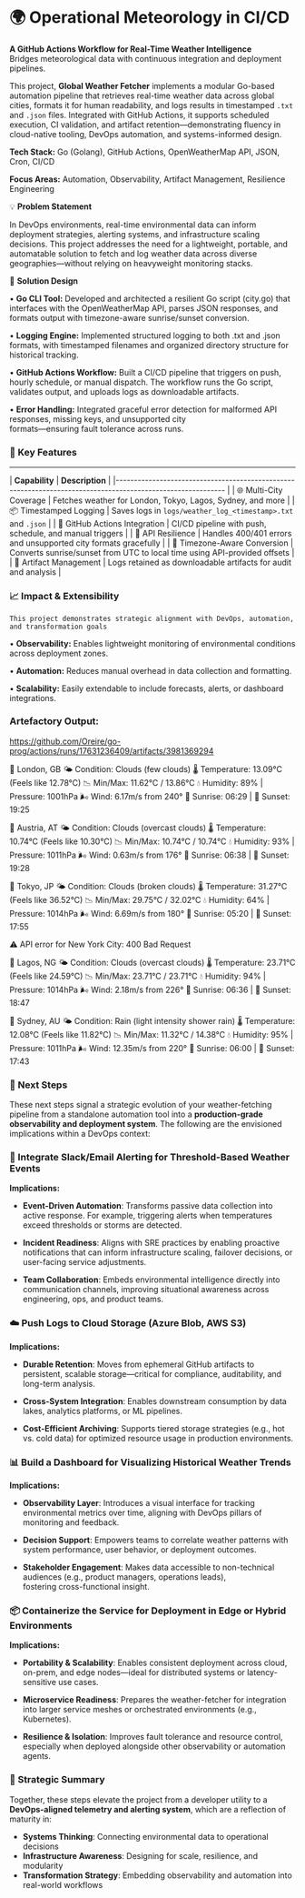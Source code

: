 # 🌍 Operational Meteorology in CI/CD  
**A GitHub Actions Workflow for Real-Time Weather Intelligence**  
 Bridges meteorological data with continuous integration and deployment pipelines.

This project, **Global Weather Fetcher** implements a modular Go-based automation pipeline that retrieves real-time weather data across global cities, formats it for human readability, and logs results in timestamped `.txt` and `.json` files. Integrated with GitHub Actions, it supports scheduled execution, CI validation, and artifact retention—demonstrating fluency in cloud-native tooling, DevOps automation, and systems-informed design.


**Tech Stack:** Go (Golang), GitHub Actions, OpenWeatherMap API, JSON, Cron, CI/CD

**Focus Areas:** Automation, Observability, Artifact Management, Resilience Engineering

💡 **Problem Statement**

In DevOps environments, real-time environmental data can inform deployment strategies, alerting systems, and infrastructure scaling decisions. This project addresses the need for a lightweight, portable, and automatable solution to fetch and log weather data across diverse geographies—without relying on heavyweight monitoring stacks.

🧠 **Solution Design**

•	**Go CLI Tool:** Developed and architected a resilient Go script (city.go) that interfaces with the OpenWeatherMap API, 
    parses JSON responses, and formats output with timezone-aware sunrise/sunset conversion.

•	**Logging Engine:** Implemented structured logging to both .txt and .json formats, with timestamped filenames and organized 
    directory structure for historical tracking.

•	**GitHub Actions Workflow:** Built a CI/CD pipeline that triggers on push, hourly schedule, or manual dispatch. The workflow 
    runs the Go script, validates output, and uploads logs as downloadable artifacts.

•	**Error Handling:** Integrated graceful error detection for malformed API responses, missing keys, and unsupported city      
      formats—ensuring fault tolerance across runs.



### 🧠 Key Features
 ______________________________________________________________________________________________________________
| **Capability**                 | **Description**                                                            |
|------------------------------------------------------------------------------------------------------------ |
| 🌐 Multi-City Coverage         | Fetches weather for London, Tokyo, Lagos, Sydney, and more                 |
| 📦 Timestamped Logging         | Saves logs in `logs/weather_log_<timestamp>.txt` and `.json`               |
| 🔁 GitHub Actions Integration  | CI/CD pipeline with push, schedule, and manual triggers                    |
| 🧪 API Resilience              | Handles 400/401 errors and unsupported city formats gracefully             |
| 🌅 Timezone-Aware Conversion   | Converts sunrise/sunset from UTC to local time using API-provided offsets  |
| 📁 Artifact Management         | Logs retained as downloadable artifacts for audit and analysis             |


### 📈 Impact & Extensibility
    
    This project demonstrates strategic alignment with DevOps, automation, and transformation goals

•	**Observability:** Enables lightweight monitoring of environmental conditions across deployment zones.

•	**Automation:** Reduces manual overhead in data collection and formatting.

•	**Scalability:** Easily extendable to include forecasts, alerts, or dashboard integrations.



### Artefactory Output:

https://github.com/Oreire/go-prog/actions/runs/17631236409/artifacts/3981369294

📍 London, GB
🌤️ Condition: Clouds (few clouds)
🌡️ Temperature: 13.09°C (Feels like 12.78°C)
📉 Min/Max: 11.62°C / 13.86°C
💧 Humidity: 89% | Pressure: 1001hPa
🌬️ Wind: 6.17m/s from 240°
🌅 Sunrise: 06:29 | 🌇 Sunset: 19:25

📍 Austria, AT
🌤️ Condition: Clouds (overcast clouds)
🌡️ Temperature: 10.74°C (Feels like 10.30°C)
📉 Min/Max: 10.74°C / 10.74°C
💧 Humidity: 93% | Pressure: 1011hPa
🌬️ Wind: 0.63m/s from 176°
🌅 Sunrise: 06:38 | 🌇 Sunset: 19:28

📍 Tokyo, JP
🌤️ Condition: Clouds (broken clouds)
🌡️ Temperature: 31.27°C (Feels like 36.52°C)
📉 Min/Max: 29.75°C / 32.02°C
💧 Humidity: 64% | Pressure: 1014hPa
🌬️ Wind: 6.69m/s from 180°
🌅 Sunrise: 05:20 | 🌇 Sunset: 17:55

⚠️ API error for New York City: 400 Bad Request

📍 Lagos, NG
🌤️ Condition: Clouds (overcast clouds)
🌡️ Temperature: 23.71°C (Feels like 24.59°C)
📉 Min/Max: 23.71°C / 23.71°C
💧 Humidity: 94% | Pressure: 1014hPa
🌬️ Wind: 2.18m/s from 226°
🌅 Sunrise: 06:36 | 🌇 Sunset: 18:47

📍 Sydney, AU
🌤️ Condition: Rain (light intensity shower rain)
🌡️ Temperature: 12.08°C (Feels like 11.82°C)
📉 Min/Max: 11.32°C / 14.38°C
💧 Humidity: 95% | Pressure: 1011hPa
🌬️ Wind: 12.35m/s from 220°
🌅 Sunrise: 06:00 | 🌇 Sunset: 17:43


### 🔮 Next Steps

These next steps signal a strategic evolution of your weather-fetching pipeline from a standalone automation tool into a **production-grade observability and deployment system**. The following are the envisioned implications within a DevOps context:


### 📣 Integrate Slack/Email Alerting for Threshold-Based Weather Events

**Implications:**

- **Event-Driven Automation**: Transforms passive data collection into active response. For example, triggering alerts when 
  temperatures exceed thresholds or storms are detected.

- **Incident Readiness**: Aligns with SRE practices by enabling proactive notifications that can inform infrastructure scaling, 
failover decisions, or user-facing service adjustments.

- **Team Collaboration**: Embeds environmental intelligence directly into communication channels, improving situational awareness 
  across engineering, ops, and product teams.


### ☁️ Push Logs to Cloud Storage (Azure Blob, AWS S3)

**Implications:**

- **Durable Retention**: Moves from ephemeral GitHub artifacts to persistent, scalable storage—critical for compliance, 
  auditability, and long-term analysis.

- **Cross-System Integration**: Enables downstream consumption by data lakes, analytics platforms, or ML pipelines.

- **Cost-Efficient Archiving**: Supports tiered storage strategies (e.g., hot vs. cold data) for optimized resource usage in 
  production environments.


### 📊 Build a Dashboard for Visualizing Historical Weather Trends

**Implications:**

- **Observability Layer**: Introduces a visual interface for tracking environmental metrics over time, aligning with DevOps 
  pillars of monitoring and feedback.

- **Decision Support**: Empowers teams to correlate weather patterns with system performance, user behavior, or deployment 
  outcomes.

- **Stakeholder Engagement**: Makes data accessible to non-technical audiences (e.g., product managers, operations leads),  
  fostering cross-functional insight.


### 📦 Containerize the Service for Deployment in Edge or Hybrid Environments

**Implications:**

- **Portability & Scalability**: Enables consistent deployment across cloud, on-prem, and edge nodes—ideal for distributed 
  systems or latency-sensitive use cases.

- **Microservice Readiness**: Prepares the weather-fetcher for integration into larger service meshes or orchestrated 
  environments (e.g., Kubernetes).

- **Resilience & Isolation**: Improves fault tolerance and resource control, especially when deployed alongside other 
  observability or automation agents.


### 🧠 Strategic Summary

Together, these steps elevate the project from a developer utility to a **DevOps-aligned telemetry and alerting system**, which are a reflection of maturity in:

- **Systems Thinking**: Connecting environmental data to operational decisions  
- **Infrastructure Awareness**: Designing for scale, resilience, and modularity  
- **Transformation Strategy**: Embedding observability and automation into real-world workflows

